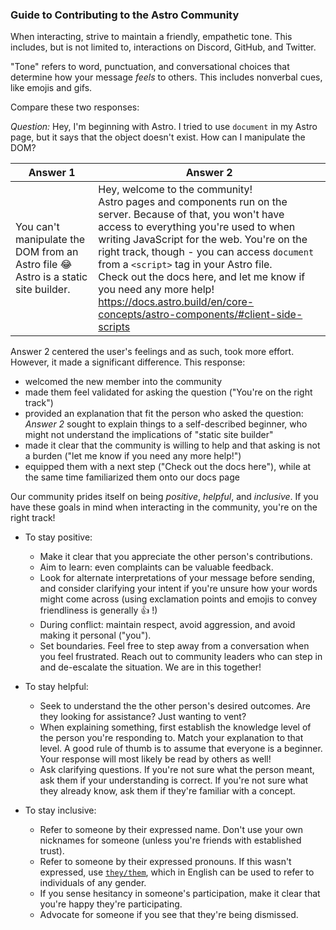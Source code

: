 ### Guide to Contributing to the Astro Community

  When interacting, strive to maintain a friendly, empathetic tone. This includes, but is not limited to, interactions on Discord, GitHub, and Twitter.

  "Tone" refers to word, punctuation, and conversational choices that determine how your message _feels_ to others. This includes nonverbal cues, like emojis and gifs.

  Compare these two responses:

  _Question:_ Hey, I'm beginning with Astro. I tried to use `document` in my Astro page, but it says that the object doesn't exist. How can I manipulate the DOM?

  | Answer 1 | Answer 2 |
  | -- | -- |
  | You can't manipulate the DOM from an Astro file 😂 Astro is a static site builder. | Hey, welcome to the community! <br/> Astro pages and components run on the server. Because of that, you won't have access to everything you're used to when writing JavaScript for the web. You're on the right track, though - you can access `document` from a `<script>` tag in your Astro file. <br/> Check out the docs here, and let me know if you need any more help! https://docs.astro.build/en/core-concepts/astro-components/#client-side-scripts |

  Answer 2 centered the user's feelings and as such, took more effort. However, it made a significant difference. This response:

  - welcomed the new member into the community
  - made them feel validated for asking the question ("You're on the right track")
  - provided an explanation that fit the person who asked the question: _Answer 2_ sought to explain things to a self-described beginner, who might not understand the implications of "static site builder"
  - made it clear that the community is willing to help and that asking is not a burden ("let me know if you need any more help!")
  - equipped them with a next step ("Check out the docs here"), while at the same time familiarized them onto our docs page

  Our community prides itself on being _positive_, _helpful_, and _inclusive_. If you have these goals in mind when interacting in the community, you're on the right track!

  - To stay positive:

    - Make it clear that you appreciate the other person's contributions.
    - Aim to learn: even complaints can be valuable feedback.
    - Look for alternate interpretations of your message before sending, and consider clarifying your intent if you're unsure how your words might come across (using exclamation points and emojis to convey friendliness is generally 👍 !)
    - During conflict: maintain respect, avoid aggression, and avoid making it personal ("you").
    - Set boundaries. Feel free to step away from a conversation when you feel frustrated. Reach out to community leaders who can step in and de-escalate the situation. We are in this together!

  - To stay helpful:

    - Seek to understand the the other person's desired outcomes. Are they looking for assistance? Just wanting to vent?
    - When explaining something, first establish the knowledge level of the person you're responding to. Match your explanation to that level. A good rule of thumb is to assume that everyone is a beginner. Your response will most likely be read by others as well!
    - Ask clarifying questions. If you're not sure what the person meant, ask them if your understanding is correct. If you're not sure what they already know, ask them if they're familiar with a concept.

  - To stay inclusive:

    - Refer to someone by their expressed name. Don't use your own nicknames for someone (unless you're friends with established trust).
    - Refer to someone by their expressed pronouns. If this wasn't expressed, use [`they/them`](http://pronoun.is/they/them), which in English can be used to refer to individuals of any gender.
    - If you sense hesitancy in someone's participation, make it clear that you're happy they're participating.
    - Advocate for someone if you see that they're being dismissed.